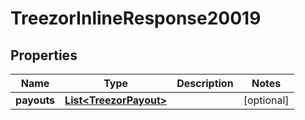 
# TreezorInlineResponse20019

## Properties
Name | Type | Description | Notes
------------ | ------------- | ------------- | -------------
**payouts** | [**List&lt;TreezorPayout&gt;**](TreezorPayout.md) |  |  [optional]



